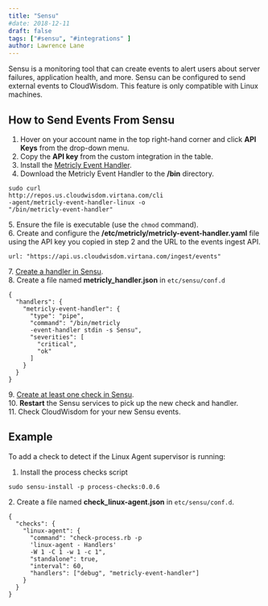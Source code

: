 ```yaml
---
title: "Sensu"
#date: 2018-12-11
draft: false
tags: ["#sensu", "#integrations" ]
author: Lawrence Lane
---
```

Sensu is a monitoring tool that can create events to alert users about server failures, application health, and more. Sensu can be configured to send external events to CloudWisdom. This feature is only compatible with Linux machines.

## How to Send Events From Sensu

1. Hover on your account name in the top right-hand corner and click **API Keys** from the drop-down menu.
2. Copy the **API key** from the custom integration in the table.
3. Install the [Metricly Event Handler](https://github.com/netuitive/netuitive-event-handler).
4. Download the Metricly Event Handler to the **/bin** directory.

```
sudo curl
http://repos.us.cloudwisdom.virtana.com/cli
-agent/metricly-event-handler-linux -o
"/bin/metricly-event-handler"
```
5\. Ensure the file is executable (use the `chmod` command).  
6. Create and configure the **/etc/metricly/metricly-event-handler.yaml** file using the API key you copied in step 2 and the URL to the events ingest API.

```
url: "https://api.us.cloudwisdom.virtana.com/ingest/events"
```
7\. [Create a handler in Sensu](https://docs.sensu.io/sensu-core/latest/reference/handlers/).  
8. Create a file named **metricly_handler.json** in `etc/sensu/conf.d`

```
{
  "handlers": {
    "metricly-event-handler": {
      "type": "pipe",
      "command": "/bin/metricly
      -event-handler stdin -s Sensu",
      "severities": [
        "critical",
        "ok"
      ]
    }
  }
}
```
9\. [Create at least one check in Sensu](https://docs.sensu.io/sensu-core/latest/guides/intro-to-checks/).  
10. **Restart** the Sensu services to pick up the new check and handler.  
11. Check CloudWisdom for your new Sensu events.  


## Example

To add a check to detect if the Linux Agent supervisor is running:

1. Install the process checks script

```
sudo sensu-install -p process-checks:0.0.6
```
2\. Create a file named **check_linux-agent.json** in `etc/sensu/conf.d`.

```
{
  "checks": {
    "linux-agent": {
      "command": "check-process.rb -p
      'linux-agent - Handlers'
      -W 1 -C 1 -w 1 -c 1",
      "standalone": true,
      "interval": 60,
      "handlers": ["debug", "metricly-event-handler"]
    }
  }
}
```
